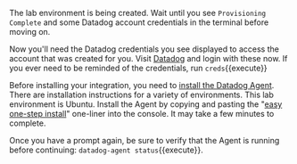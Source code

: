 The lab environment is being created. Wait until you see `Provisioning Complete` and some Datadog account credentials in the terminal before moving on.

Now you'll need the Datadog credentials you see displayed to access the account that was created for you. Visit [Datadog](https://app.datadoghq.com) and login with these now. If you ever need to be reminded of the credentials, run `creds`{{execute}}

Before installing your integration, you need to [install the Datadog Agent](https://app.datadoghq.com/account/settings#agent). There are installation instructions for a variety of environments. This lab environment is Ubuntu. Install the Agent by copying and pasting the "[easy one-step install](https://app.datadoghq.com/account/settings#agent/ubuntu)" one-liner into the console. It may take a few minutes to complete.

Once you have a prompt again, be sure to verify that the Agent is running before continuing: `datadog-agent status`{{execute}}.
